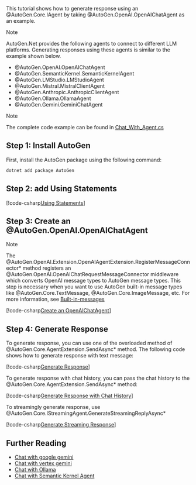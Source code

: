 This tutorial shows how to generate response using an @AutoGen.Core.IAgent by taking @AutoGen.OpenAI.OpenAIChatAgent as an example.

> [!NOTE]
> AutoGen.Net provides the following agents to connect to different LLM platforms. Generating responses using these agents is similar to the example shown below.
> - @AutoGen.OpenAI.OpenAIChatAgent
> - @AutoGen.SemanticKernel.SemanticKernelAgent
> - @AutoGen.LMStudio.LMStudioAgent
> - @AutoGen.Mistral.MistralClientAgent
> - @AutoGen.Anthropic.AnthropicClientAgent
> - @AutoGen.Ollama.OllamaAgent
> - @AutoGen.Gemini.GeminiChatAgent

> [!NOTE]
> The complete code example can be found in [Chat_With_Agent.cs](https://github.com/SuperDappAI/superdappstudio/blob/main/dotnet/sample/AutoGen.BasicSamples/GettingStart/Chat_With_Agent.cs)

## Step 1: Install AutoGen

First, install the AutoGen package using the following command:

```bash
dotnet add package AutoGen
```

## Step 2: add Using Statements

[!code-csharp[Using Statements](../../sample/AutoGen.BasicSamples/GettingStart/Chat_With_Agent.cs?name=Using)]

## Step 3: Create an @AutoGen.OpenAI.OpenAIChatAgent

> [!NOTE]
> The @AutoGen.OpenAI.Extension.OpenAIAgentExtension.RegisterMessageConnector* method registers an @AutoGen.OpenAI.OpenAIChatRequestMessageConnector middleware which converts OpenAI message types to AutoGen message types. This step is necessary when you want to use AutoGen built-in message types like @AutoGen.Core.TextMessage, @AutoGen.Core.ImageMessage, etc.
> For more information, see [Built-in-messages](../articles/Built-in-messages.md)

[!code-csharp[Create an OpenAIChatAgent](../../sample/AutoGen.BasicSamples/GettingStart/Chat_With_Agent.cs?name=Create_Agent)]

## Step 4: Generate Response
To generate response, you can use one of the overloaded method of @AutoGen.Core.AgentExtension.SendAsync* method. The following code shows how to generate response with text message:

[!code-csharp[Generate Response](../../sample/AutoGen.BasicSamples/GettingStart/Chat_With_Agent.cs?name=Chat_With_Agent)]

To generate response with chat history, you can pass the chat history to the @AutoGen.Core.AgentExtension.SendAsync* method:

[!code-csharp[Generate Response with Chat History](../../sample/AutoGen.BasicSamples/GettingStart/Chat_With_Agent.cs?name=Chat_With_History)]

To streamingly generate response, use @AutoGen.Core.IStreamingAgent.GenerateStreamingReplyAsync*

[!code-csharp[Generate Streaming Response](../../sample/AutoGen.BasicSamples/GettingStart/Chat_With_Agent.cs?name=Streaming_Chat)]

## Further Reading
- [Chat with google gemini](../articles/AutoGen.Gemini/Chat-with-google-gemini.md)
- [Chat with vertex gemini](../articles/AutoGen.Gemini/Chat-with-vertex-gemini.md)
- [Chat with Ollama](../articles/AutoGen.Ollama/Chat-with-llama.md)
- [Chat with Semantic Kernel Agent](../articles/AutoGen.SemanticKernel/SemanticKernelAgent-simple-chat.md)